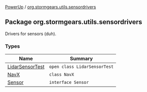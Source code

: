 [PowerUp](../index.md) / [org.stormgears.utils.sensordrivers](./index.md)

## Package org.stormgears.utils.sensordrivers

Drivers for sensors (duh).

### Types

| Name | Summary |
|---|---|
| [LidarSensorTest](-lidar-sensor-test/index.md) | `open class LidarSensorTest` |
| [NavX](-nav-x/index.md) | `class NavX` |
| [Sensor](-sensor/index.md) | `interface Sensor` |
